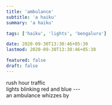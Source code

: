 ```yaml
---
title: 'ambulance'
subtitle: 'a haiku'
summary: 'a haiku'

tags: ['haiku', 'lights', 'bengaluru']

date: 2020-09-30T13:30:46+05:30
lastmod: 2020-09-30T13:30:46+05:30

featured: false
draft: false
---
```


rush hour traffic  
lights blinking red and blue ---  
an ambulance whizzes by
